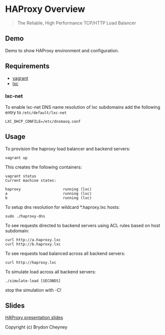 # HAProxy Overview

> The Reliable, High Performance TCP/HTTP Load Balancer

## Demo

Demo to show HAProxy environment and configuration.

## Requirements

- [vagrant](https://www.vagrantup.com/)
- [lxc](https://linuxcontainers.org/)

### lxc-net

To enable lxc-net DNS name resolution of lxc subdomains add the following entry
to `/etc/default/lxc-net`

    LXC_DHCP_CONFILE=/etc/dnsmasq.conf

## Usage

To provision the haproxy load balancer and backend servers:

    vagrant up

This creates the following containers:

    vagrant status
    Current machine states:

    haproxy                   running (lxc)
    a                         running (lxc)
    b                         running (lxc)

To setup dns resolution for wildcard \*.haproxy.lxc hosts:

    sudo ./haproxy-dns

To see requests directed to backend servers using ACL rules based on host
subdomain:

    curl http://a.haproxy.lxc
    curl http://b.haproxy.lxc

To see requests load balanced across all backend servers:

    curl http://haproxy.lxc

To simulate load across all backend servers:

    ./simulate-load [SECONDS]

stop the simulation with <Ctrl>-C!

## Slides

[HAProxy presentation slides](https://slides.com/brydon/haproxy)

Copyright (c) Brydon Cheyney
